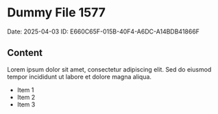# Dummy File 1577

Date: 2025-04-03
ID: E660C65F-015B-40F4-A6DC-A14BDB41866F

## Content

Lorem ipsum dolor sit amet, consectetur adipiscing elit.
Sed do eiusmod tempor incididunt ut labore et dolore magna aliqua.

* Item 1
* Item 2
* Item 3
